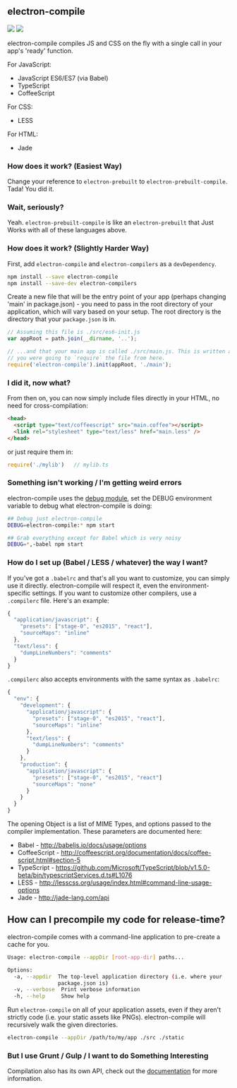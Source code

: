 ## electron-compile

![](https://img.shields.io/npm/dm/electron-compile.svg) <a href="http://electronjs.github.io/electron-compile/docs">![](http://electronjs.github.io/electron-compile/docs/badge.svg)</a>

electron-compile compiles JS and CSS on the fly with a single call in your app's 'ready' function.

For JavaScript:

* JavaScript ES6/ES7 (via Babel)
* TypeScript
* CoffeeScript

For CSS:

* LESS

For HTML:

* Jade

### How does it work? (Easiest Way)

Change your reference to `electron-prebuilt` to `electron-prebuilt-compile`. Tada! You did it.

### Wait, seriously?

Yeah. `electron-prebuilt-compile` is like an `electron-prebuilt` that Just Works with all of these languages above.

### How does it work? (Slightly Harder Way)

First, add `electron-compile` and `electron-compilers` as a `devDependency`.

```sh
npm install --save electron-compile
npm install --save-dev electron-compilers
```

Create a new file that will be the entry point of your app (perhaps changing 'main' in package.json) - you need to pass in the root directory of your application, which will vary based on your setup. The root directory is the directory that your `package.json` is in.

```js
// Assuming this file is ./src/es6-init.js
var appRoot = path.join(__dirname, '..');

// ...and that your main app is called ./src/main.js. This is written as if
// you were going to `require` the file from here.
require('electron-compile').init(appRoot, './main');
```


### I did it, now what?

From then on, you can now simply include files directly in your HTML, no need for cross-compilation:

```html
<head>
  <script type="text/coffeescript" src="main.coffee"></script>
  <link rel="stylesheet" type="text/less" href="main.less" />
</head>
```

or just require them in:

```js
require('./mylib')   // mylib.ts
```

### Something isn't working / I'm getting weird errors

electron-compile uses the [debug module](https://github.com/visionmedia/debug), set the DEBUG environment variable to debug what electron-compile is doing:

```sh
## Debug just electron-compile
DEBUG=electron-compile:* npm start

## Grab everything except for Babel which is very noisy
DEBUG=*,-babel npm start
```

### How do I set up (Babel / LESS / whatever) the way I want?

If you've got a `.babelrc` and that's all you want to customize, you can simply use it directly. electron-compile will respect it, even the environment-specific settings. If you want to customize other compilers, use a `.compilerc` file. Here's an example:

```js
{
  "application/javascript": {
    "presets": ["stage-0", "es2015", "react"],
    "sourceMaps": "inline"
  },
  "text/less": {
    "dumpLineNumbers": "comments"
  }
}
```

`.compilerc` also accepts environments with the same syntax as `.babelrc`:

```js
{
  "env": {
    "development": {
      "application/javascript": {
        "presets": ["stage-0", "es2015", "react"],
        "sourceMaps": "inline"
      },
      "text/less": {
        "dumpLineNumbers": "comments"
      }
    },
    "production": {
      "application/javascript": {
        "presets": ["stage-0", "es2015", "react"]
        "sourceMaps": "none"
      }
    }
  }
}
```

The opening Object is a list of MIME Types, and options passed to the compiler implementation. These parameters are documented here:

* Babel - http://babeljs.io/docs/usage/options
* CoffeeScript - http://coffeescript.org/documentation/docs/coffee-script.html#section-5
* TypeScript - https://github.com/Microsoft/TypeScript/blob/v1.5.0-beta/bin/typescriptServices.d.ts#L1076 
* LESS - http://lesscss.org/usage/index.html#command-line-usage-options
* Jade - http://jade-lang.com/api

## How can I precompile my code for release-time?

electron-compile comes with a command-line application to pre-create a cache for you.

```sh
Usage: electron-compile --appDir [root-app-dir] paths...

Options:
  -a, --appdir  The top-level application directory (i.e. where your
                package.json is)
  -v, --verbose  Print verbose information
  -h, --help     Show help
```

Run `electron-compile` on all of your application assets, even if they aren't strictly code (i.e. your static assets like PNGs). electron-compile will recursively walk the given directories.

```sh
electron-compile --appDir /path/to/my/app ./src ./static
```

### But I use Grunt / Gulp / I want to do Something Interesting

Compilation also has its own API, check out the [documentation](http://electronjs.github.io/electron-compile/docs/badge.svg) for more information.
